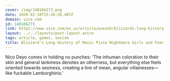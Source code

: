 ```yaml
---
cover: /img/140166273.png
date: 2020-02-18T15:26:26.407Z
domain: vice.com
id: 140166273
link: https://www.vice.com/en_us/article/wxeze5/blizzards-long-history-of-manic-pixie-nightmare-girls-and-fear-of-women
layout: ../../layouts/post-layout.astro
tags: article, games, sexism
title: Blizzard's Long History of Manic Pixie Nightmare Girls and Fear of Women
---
```


Nico Deyo comes in holding no punches: 'The inhuman coloration to their skin and general lankiness denotes an otherness, but everything else feels oriented towards sexiness, creating a line of mean, angular villainesses—like fuckable Lamborghinis.'
